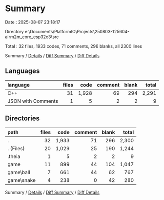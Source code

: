 # Summary

Date : 2025-08-07 23:18:17

Directory e:\\Documents\\PlatformIO\\Projects\\250803-125604-airm2m_core_esp32c3\\src

Total : 32 files,  1933 codes, 71 comments, 296 blanks, all 2300 lines

Summary / [Details](details.md) / [Diff Summary](diff.md) / [Diff Details](diff-details.md)

## Languages
| language | files | code | comment | blank | total |
| :--- | ---: | ---: | ---: | ---: | ---: |
| C++ | 31 | 1,928 | 69 | 294 | 2,291 |
| JSON with Comments | 1 | 5 | 2 | 2 | 9 |

## Directories
| path | files | code | comment | blank | total |
| :--- | ---: | ---: | ---: | ---: | ---: |
| . | 32 | 1,933 | 71 | 296 | 2,300 |
| . (Files) | 20 | 1,029 | 25 | 190 | 1,244 |
| .theia | 1 | 5 | 2 | 2 | 9 |
| game | 11 | 899 | 44 | 104 | 1,047 |
| game\\ball | 7 | 661 | 44 | 62 | 767 |
| game\\snake | 4 | 238 | 0 | 42 | 280 |

Summary / [Details](details.md) / [Diff Summary](diff.md) / [Diff Details](diff-details.md)